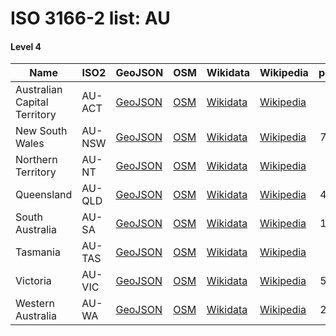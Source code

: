 # ISO 3166-2 list: AU


#### Level 4
Name | ISO2 | GeoJSON | OSM | Wikidata | Wikipedia | population 
--- | --- | --- | --- | --- | --- | --: 
Australian Capital Territory | AU-ACT | [GeoJSON](../../geojson/high/iso2/AU/AU-ACT.geojson) | [OSM](https://www.openstreetmap.org/relation/2354197) | [Wikidata](https://www.wikidata.org/wiki/Q3258) | [Wikipedia](http://en.wikipedia.org/wiki/en%3AAustralian%20Capital%20Territory) | 396,857
New South Wales | AU-NSW | [GeoJSON](../../geojson/high/iso2/AU/AU-NSW.geojson) | [OSM](https://www.openstreetmap.org/relation/2316593) | [Wikidata](https://www.wikidata.org/wiki/Q3224) | [Wikipedia](http://en.wikipedia.org/wiki/en%3ANew%20South%20Wales) | 7,480,228
Northern Territory | AU-NT | [GeoJSON](../../geojson/high/iso2/AU/AU-NT.geojson) | [OSM](https://www.openstreetmap.org/relation/2316594) | [Wikidata](https://www.wikidata.org/wiki/Q3235) | [Wikipedia](http://en.wikipedia.org/wiki/en%3ANorthern%20Territory) | 245,562
Queensland | AU-QLD | [GeoJSON](../../geojson/high/iso2/AU/AU-QLD.geojson) | [OSM](https://www.openstreetmap.org/relation/2316595) | [Wikidata](https://www.wikidata.org/wiki/Q36074) | [Wikipedia](http://en.wikipedia.org/wiki/en%3AQueensland) | 4,703,193
South Australia | AU-SA | [GeoJSON](../../geojson/high/iso2/AU/AU-SA.geojson) | [OSM](https://www.openstreetmap.org/relation/2316596) | [Wikidata](https://www.wikidata.org/wiki/Q35715) | [Wikipedia](http://en.wikipedia.org/wiki/en%3ASouth%20Australia) | 1,742,744
Tasmania | AU-TAS | [GeoJSON](../../geojson/high/iso2/AU/AU-TAS.geojson) | [OSM](https://www.openstreetmap.org/relation/2369652) | [Wikidata](https://www.wikidata.org/wiki/Q34366) | [Wikipedia](http://en.wikipedia.org/wiki/en%3ATasmania) | 509,965
Victoria | AU-VIC | [GeoJSON](../../geojson/high/iso2/AU/AU-VIC.geojson) | [OSM](https://www.openstreetmap.org/relation/2316741) | [Wikidata](https://www.wikidata.org/wiki/Q36687) | [Wikipedia](http://en.wikipedia.org/wiki/en%3AVictoria%20%28Australia%29) | 5,926,624
Western Australia | AU-WA | [GeoJSON](../../geojson/high/iso2/AU/AU-WA.geojson) | [OSM](https://www.openstreetmap.org/relation/2316598) | [Wikidata](https://www.wikidata.org/wiki/Q3206) | [Wikipedia](http://en.wikipedia.org/wiki/en%3AWestern%20Australia) | 2,474,410
